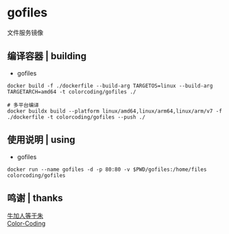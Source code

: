 # gofiles
文件服务镜像

## 编译容器 | building
* gofiles
~~~
docker build -f ./dockerfile --build-arg TARGETOS=linux --build-arg TARGETARCH=amd64 -t colorcoding/gofiles ./
~~~
~~~
# 多平台编译
docker buildx build --platform linux/amd64,linux/arm64,linux/arm/v7 -f ./dockerfile -t colorcoding/gofiles --push ./
~~~

## 使用说明 | using
* gofiles
~~~
docker run --name gofiles -d -p 80:80 -v $PWD/gofiles:/home/files colorcoding/gofiles
~~~

## 鸣谢 | thanks
[牛加人等于朱](http://baike.baidu.com/view/1769.htm "NiurenZhu")<br>
[Color-Coding](http://colorcoding.org/ "咔啦工作室")<br>
